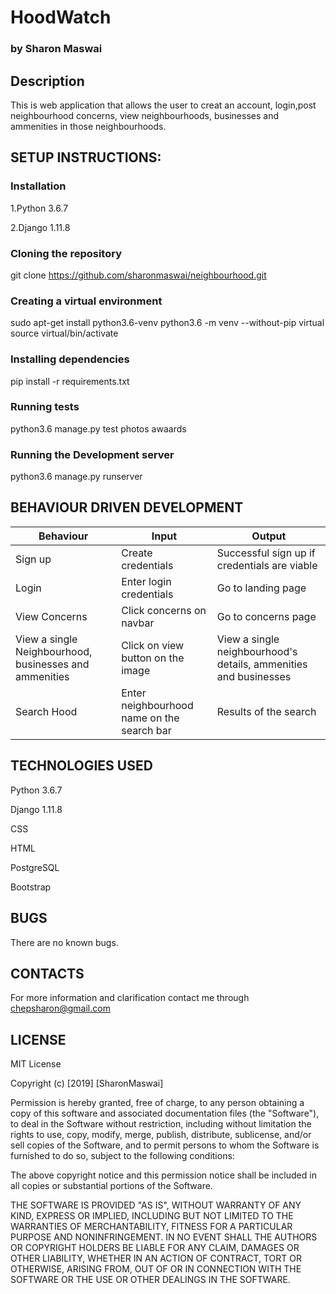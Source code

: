 # HoodWatch
### by Sharon Maswai

## Description

This is web application that allows the user to creat an account, login,post neighbourhood concerns, view neighbourhoods, businesses and ammenities in those neighbourhoods.
## SETUP INSTRUCTIONS:

### Installation

1.Python 3.6.7

2.Django 1.11.8

### Cloning the repository

git clone https://github.com/sharonmaswai/neighbourhood.git

### Creating a virtual environment

sudo apt-get install python3.6-venv python3.6 -m venv --without-pip virtual source virtual/bin/activate

### Installing dependencies

pip install -r requirements.txt

### Running tests

python3.6 manage.py test photos awaards

### Running the Development server

python3.6 manage.py runserver

## BEHAVIOUR DRIVEN DEVELOPMENT

| Behaviour | Input  | Output |
| -- |-- |--|
|Sign up| Create credentials| Successful sign up if credentials are viable|
|Login|Enter login credentials | Go to landing page|
|View Concerns|Click concerns on navbar| Go to concerns page|
|View a single Neighbourhood, businesses and ammenities|Click on view button on the image|View a single neighbourhood's details, ammenities and businesses|
|Search Hood|Enter neighbourhood name on the search bar|Results of the search|



## TECHNOLOGIES USED

Python 3.6.7

Django 1.11.8

CSS

HTML

PostgreSQL

Bootstrap
 
## BUGS

There are no known bugs.


## CONTACTS

For more information and clarification contact me through chepsharon@gmail.com

## LICENSE

MIT License

Copyright (c) [2019] [SharonMaswai]

Permission is hereby granted, free of charge, to any person obtaining a copy
of this software and associated documentation files (the "Software"), to deal
in the Software without restriction, including without limitation the rights
to use, copy, modify, merge, publish, distribute, sublicense, and/or sell
copies of the Software, and to permit persons to whom the Software is
furnished to do so, subject to the following conditions:

The above copyright notice and this permission notice shall be included in all
copies or substantial portions of the Software.

THE SOFTWARE IS PROVIDED "AS IS", WITHOUT WARRANTY OF ANY KIND, EXPRESS OR
IMPLIED, INCLUDING BUT NOT LIMITED TO THE WARRANTIES OF MERCHANTABILITY,
FITNESS FOR A PARTICULAR PURPOSE AND NONINFRINGEMENT. IN NO EVENT SHALL THE
AUTHORS OR COPYRIGHT HOLDERS BE LIABLE FOR ANY CLAIM, DAMAGES OR OTHER
LIABILITY, WHETHER IN AN ACTION OF CONTRACT, TORT OR OTHERWISE, ARISING FROM,
OUT OF OR IN CONNECTION WITH THE SOFTWARE OR THE USE OR OTHER DEALINGS IN THE
SOFTWARE.

